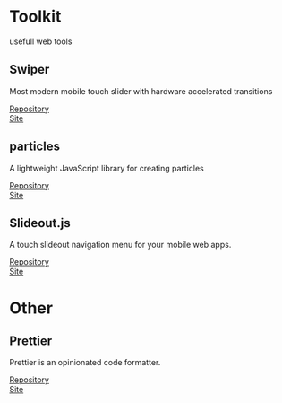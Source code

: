 # Toolkit
usefull web tools

<h2>Swiper</h2>
<p>Most modern mobile touch slider with hardware accelerated transitions</p>
<a href="https://github.com/nolimits4web/swiper">Repository</a><br>
<a href="http://idangero.us/swiper/">Site</a>

<h2>particles</h2>
<p>
A lightweight JavaScript library for creating particles  </p>
<a href="https://github.com/VincentGarreau/particles.js">Repository</a><br>
<a href="https://vincentgarreau.com/particles.js/">Site</a>


<h2>Slideout.js</h2>
<p>A touch slideout navigation menu for your mobile web apps. </p>
<a href="https://github.com/Mango/slideout">Repository</a><br>
<a href="https://slideout.js.org">Site</a>





<h1>Other</h1>
<h2>Prettier</h2>
<p>Prettier is an opinionated code formatter. </p>
<a href="https://github.com/prettier/prettier">Repository</a><br>
<a href="https://prettier.io">Site</a>
